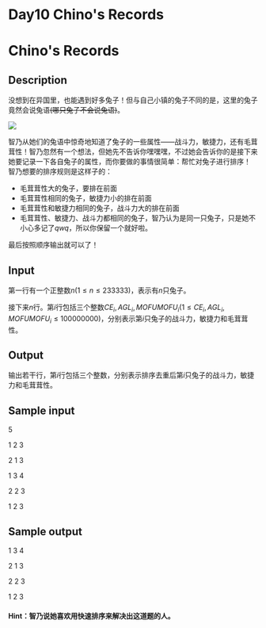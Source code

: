 # Day10 Chino's Records

# Chino's Records
## Description

没想到在异国里，也能遇到好多兔子！但与自己小镇的兔子不同的是，这里的兔子竟然会说兔语~~(哪只兔子不会说兔语)~~。

![](https://s1.ax1x.com/2020/03/16/8YRBW9.png)

智乃从她们的兔语中惊奇地知道了兔子的一些属性——战斗力，敏捷力，还有毛茸茸性！智乃忽然有一个想法，但她先不告诉你嘿嘿嘿，不过她会告诉你的是接下来她要记录一下各自兔子的属性，而你要做的事情很简单：帮忙对兔子进行排序！
智乃想要的排序规则是这样子的：

* 毛茸茸性大的兔子，要排在前面
* 毛茸茸性相同的兔子，敏捷力小的排在前面
* 毛茸茸性和敏捷力相同的兔子，战斗力大的排在前面
* 毛茸茸性、敏捷力、战斗力都相同的兔子，智乃认为是同一只兔子，只是她不小心多记了$qwq$，所以你保留一个就好啦。

最后按照顺序输出就可以了！

## Input

第一行有一个正整数$n(1\leq n \leq 233333)$，表示有$n$只兔子。

接下来$n$行。第$i$行包括三个整数$CE _ i,AGL _ i,MOFUMOFU _ i(1\leq CE _ i,AGL _ i,MOFUMOFU _ i \leq 100000000)$，分别表示第$i$只兔子的战斗力，敏捷力和毛茸茸性。

## Output

输出若干行，第$i$行包括三个整数，分别表示排序去重后第$i$只兔子的战斗力，敏捷力和毛茸茸性。

## Sample input

5

1 2 3

2 1 3

1 3 4

2 2 3

1 2 3

## Sample output

1 3 4

2 1 3

2 2 3

1 2 3

#### Hint：智乃说她喜欢用快速排序来解决出这道题的人。